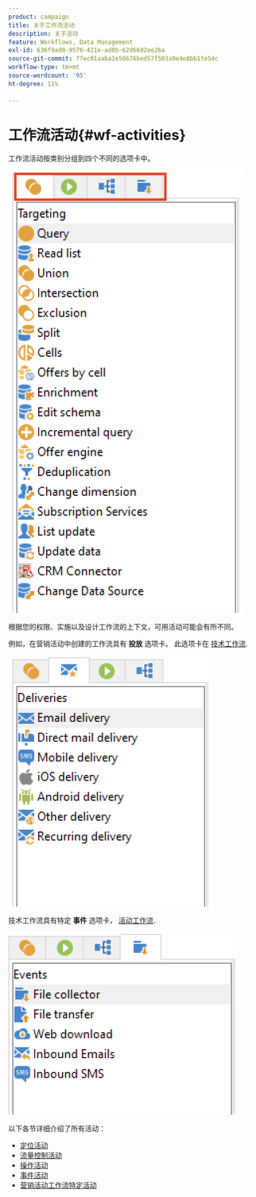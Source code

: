 ```yaml
---
product: campaign
title: 关于工作流活动
description: 关于活动
feature: Workflows, Data Management
exl-id: 636f9ad0-9576-421e-ad8b-62d6602ee26a
source-git-commit: 77ec01aaba1e50676bed57f503a9e4e8bb1fe54c
workflow-type: tm+mt
source-wordcount: '95'
ht-degree: 11%

---
```


# 工作流活动{#wf-activities}

工作流活动按类别分组到四个不同的选项卡中。

![](assets/wf-activity-tabs.png)

根据您的权限、实施以及设计工作流的上下文，可用活动可能会有所不同。

例如，在营销活动中创建的工作流具有 **投放** 选项卡。 此选项卡在 [技术工作流](technical-workflows.md).

![](assets/campaign-wf-activities.png)

技术工作流具有特定 **事件** 选项卡， [活动工作流](campaign-workflows.md).

![](assets/tech-wf-activities.png)

以下各节详细介绍了所有活动：

* [定位活动](targeting-activities.md)
* [流量控制活动](flow-control-activities.md)
* [操作活动](action-activities.md)
* [事件活动](event-activities.md)
* [营销活动工作流特定活动](../campaigns/marketing-campaign-deliveries.md)
